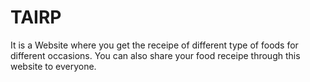 # TAIRP
It is a Website where you get the receipe of different type of foods for different occasions.
You can also share your food receipe through this website to everyone.
